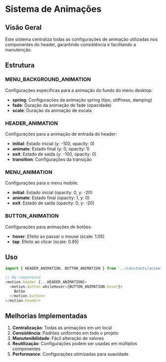 # Sistema de Animações

## Visão Geral

Este sistema centraliza todas as configurações de animação utilizadas nos componentes do header, garantindo consistência e facilitando a manutenção.

## Estrutura

### MENU_BACKGROUND_ANIMATION
Configurações específicas para a animação do fundo do menu desktop:

- **spring**: Configurações da animação spring (tipo, stiffness, damping)
- **fade**: Duração da animação de fade (opacidade)
- **scale**: Duração da animação de escala

### HEADER_ANIMATION
Configurações para a animação de entrada do header:

- **initial**: Estado inicial (y: -100, opacity: 0)
- **animate**: Estado final (y: 0, opacity: 1)
- **exit**: Estado de saída (y: -100, opacity: 0)
- **transition**: Configurações da transição

### MENU_ANIMATION
Configurações para o menu mobile:

- **initial**: Estado inicial (opacity: 0, y: -20)
- **animate**: Estado final (opacity: 1, y: 0)
- **exit**: Estado de saída (opacity: 0, y: -20)

### BUTTON_ANIMATION
Configurações para animações de botões:

- **hover**: Efeito ao passar o mouse (scale: 1.05)
- **tap**: Efeito ao clicar (scale: 0.95)

## Uso

```javascript
import { HEADER_ANIMATION, BUTTON_ANIMATION } from '../constants/animations';

// No componente
<motion.header {...HEADER_ANIMATION}>
  <motion.button whileHover={BUTTON_ANIMATION.hover}>
    Botão
  </motion.button>
</motion.header>
```

## Melhorias Implementadas

1. **Centralização**: Todas as animações em um local
2. **Consistência**: Padrões uniformes em todo o projeto
3. **Manutenibilidade**: Fácil alteração de valores
4. **Reutilização**: Configurações podem ser usadas em múltiplos componentes
5. **Performance**: Configurações otimizadas para suavidade 